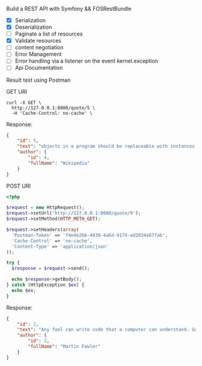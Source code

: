 Build a REST API with Symfony && FOSRestBundle

* [x] Serialization
* [x] Deserialization
* [ ] Paginate a list of resources
* [x] Validate resources
* [ ] content negotiation
* [ ] Error Management
* [ ] Error handling via a listener on the event kernel.exception
* [ ] Api Documentation

Result test using Postman

GET URI

```curl
curl -X GET \
  http://127.0.0.1:8000/quote/5 \
  -H 'Cache-Control: no-cache' \
```

Response:

```json
{
    "id": 5,
    "text": "objects in a program should be replaceable with instances of their subtypes\nwithout altering the correctness of that program",
    "author": {
        "id": 4,
        "fullName": "Wikipedia"
    }
}
```


POST URI

```php
<?php

$request = new HttpRequest();
$request->setUrl('http://127.0.0.1:8000/quote/9');
$request->setMethod(HTTP_METH_GET);

$request->setHeaders(array(
  'Postman-Token' => 'f4e4e2b6-4438-4a6d-9174-ad2034e67fab',
  'Cache-Control' => 'no-cache',
  'Content-Type' => 'application/json'
));

try {
  $response = $request->send();

  echo $response->getBody();
} catch (HttpException $ex) {
  echo $ex;
}
```

Response:
```json
{
    "id": 2,
    "text": "Any fool can write code that a computer can understand. Good\nprogrammers write code that humans can understand.",
    "author": {
        "id": 2,
        "fullName": "Martin Fowler"
    }
}
```
